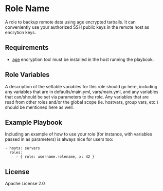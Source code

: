 Role Name
=========

A role to backup remote data using age encrypted tarballs. It can conveniently use your authorized SSH public keys in the remote host as encrytion keys.

Requirements
------------

* [age](https://github.com/FiloSottile/age) encryption tool must be installed in the host running the playbook.


Role Variables
--------------

A description of the settable variables for this role should go here, including any variables that are in defaults/main.yml, vars/main.yml, and any variables that can/should be set via parameters to the role. Any variables that are read from other roles and/or the global scope (ie. hostvars, group vars, etc.) should be mentioned here as well.

Example Playbook
----------------

Including an example of how to use your role (for instance, with variables passed in as parameters) is always nice for users too:

    - hosts: servers
      roles:
         - { role: username.rolename, x: 42 }

License
-------

Apache License 2.0

